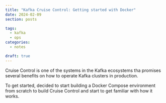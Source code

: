 ```yaml
---
title: "Kafka Cruise Control: Getting started with Docker"
date: 2024-02-09
section: posts

tags:
  - kafka
  - ops
categories:
  - notes

draft: true
---
```


Cruise Control is one of the systems in the Kafka ecosystems tha promises several benefits on 
how to operate Kafka clusters in production.

To get started, decided to start building a Docker Compose environment from scratch to build Cruise Control
and start to get familiar with how it works.
